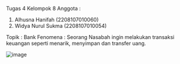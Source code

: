 Tugas 4
Kelompok 8
Anggota : 
1. Alhusna Hanifah (2208107010060)
2. Widya Nurul Sukma (2208107010054)

Topik : Bank
Fenomena : Seorang Nasabah ingin melakukan transaksi keuangan seperti menarik, menyimpan dan transfer uang. 

![image](https://github.com/AlhusnaHanifah/Tugas_git_kelompok-8-/assets/131465525/84eafa7d-dcec-4234-a8fa-16392eb21fa0)
